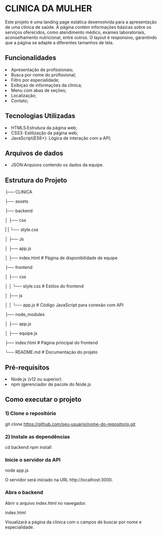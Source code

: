 <h1>CLINICA DA MULHER</h1>
<p></p>Este projeto é uma landing page estática desenvolvida para a apresentação de uma clínica de saúde. A página contém informações básicas sobre os serviços oferecidos, como atendimento médico, exames laboratoriais, aconselhamento nutricional, entre outros. O layout é responsivo, garantindo que a página se adapte a diferentes tamanhos de tela. </p>

<h2>Funcionalidades</h2>

<li>Apresentação de profissionais;</li>
<li>Busca por nome do profissional;</li>
<li>Filtro por especialidade;</li>
<li>Exibiçao de informações da clínica;</li>
<li>Menu com abas de seções;</li>
<li>Localização;</li>
<li>Contato;</li> 

<h2>Tecnologias Utilizadas</h2>
<li>HTML5:Estrutura da página web;</li>
<li>CSS3: Estilização da página web;</li>
<li>JavaScript(ES6+): Lógica de interação com a API;</li>

<h2>Arquivos de dados</h2>
<li>JSON:Arquivos contendo os dados da equipe.</li>

<h2>Estrutura do Projeto</h2>

├── CLINICA

├── assets

├── backend

│   ├── css              

|   |    └── style.css  

│   ├── Js  
  
│   ├── app.js              

│   ├── index.html             # Página de disponibilidade de equipe 

├── frontend

│   ├── css

│   │   └── style.css          # Estilos do frontend

│   ├── js

│   │   └── app.js             # Código JavaScript para conexão com API


├── node_modules

│   ├── app.js

│   ├── equipe.js

├── index.html            # Página principal do frontend

└── README.md                  # Documentação do projeto</li>

<h2>Pré-requisitos</h2>
<li>Node.js (v12 ou superior)</li>
<li>npm (gerenciador de pacote do Node.js</li>

<h2>Como executar o projeto</h2>
<h3>1) Clone o repositório</h3>

git clone https://github.com/seu-usuario/nome-do-repositorio.git

<h3>2) Instale as dependências</h3>

cd backend
npm install

<h3>Inicie o servidor da API</h3>

node app.js

O servidor será iniciado na URL http://localhost:3000.

<h3>Abra o backend</h3>

Abrir o arquivo index.html no navegador.

index.html

Visualizará a página da clinica com o campos de buscar por nome e especialidade.
